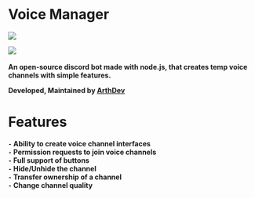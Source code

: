 # Voice Manager
<img src="https://media.discordapp.net/attachments/1037588833274961920/1044708875829510264/New_Project.png?width=1260&height=420">

[<img src="https://img.shields.io/badge/Release-0.0.1-blue?style=for-the-badge&">](https://github.com/iArth/VoiceManager)<br><br>
<b>An open-source discord bot made with node.js, that creates temp voice channels with simple features.<b>

Developed, Maintained by [ArthDev](https://github.com/iArthDev)

# Features
`-` Ability to create voice channel interfaces<br>
`-` Permission requests to join voice channels<br>
`-` Full support of buttons<br>
`-` Hide/Unhide the channel<br>
`-` Transfer ownership of a channel<br>
`-` Change channel quality<br>
